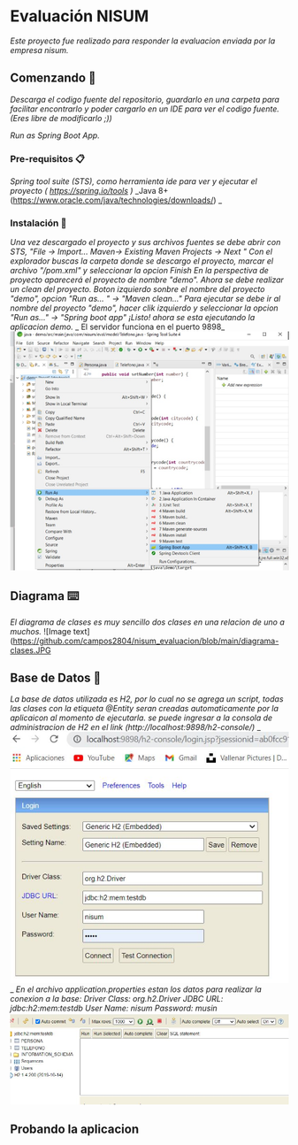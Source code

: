 # Evaluación NISUM

_Este proyecto fue realizado para responder la evaluacion enviada por la empresa nisum._

## Comenzando 🚀

_Descarga el codigo fuente del repositorio, guardarlo en una carpeta para facilitar encontrarlo y poder cargarlo en un IDE para ver el codigo fuente.(Eres libre de modificarlo ;))_

_Run as Spring Boot App._

### Pre-requisitos 📋

_Spring tool suite (STS), como herramienta ide para ver y ejecutar el proyecto ( https://spring.io/tools )_
_Java 8+ (https://www.oracle.com/java/technologies/downloads/)  _

### Instalación 🔧

_Una vez descargado el proyecto y sus archivos fuentes se debe abrir con STS, "File -> Import...  Maven-> Existing Maven Projects -> Next "_
_Con el explorador buscas la carpeta donde se descargo el proyecto, marcar el archivo "/pom.xml" y seleccionar la opcion Finish_
_En la perspectiva de proyecto aparecerá el proyecto de nombre "demo"._
_Ahora se debe realizar un clean del proyecto. Boton izquierdo sonbre el nombre del proyecto "demo", opcion "Run as... " -> "Maven clean..."_
_Para ejecutar se debe ir al nombre del proyecto "demo", hacer clik izquierdo y seleccionar la opcion "Run as..."  -> "Spring boot app"_
_¡Listo! ahora se esta ejecutando la aplicacion demo._
_ El servidor funciona en el puerto 9898_
![Image text](https://github.com/campos2804/nisum_evaluacion/blob/main/ejecutar.jpg)


## Diagrama  ⌨️

_El diagrama de clases es muy sencillo dos clases en una relacion de uno a muchos._
![Image text](https://github.com/campos2804/nisum_evaluacion/blob/main/diagrama-clases.JPG

## Base de Datos 🔩
_La base de datos utilizada es H2, por lo cual no se agrega un script, todas las clases con la etiqueta @Entity seran creadas automaticamente por la aplicaicon al momento de ejecutarla._ 
_se puede ingresar a la consola de administracion de H2 en el link (http://localhost:9898/h2-console/)_
_![Image text](https://github.com/campos2804/nisum_evaluacion/blob/main/baseh2-login.JPG) _
_En el archivo application.properties estan los datos para realizar la conexion a la base:_ 
_Driver Class: org.h2.Driver_
_JDBC URL:	jdbc:h2:mem:testdb_
_User Name: nisum_
_Password: musin_
_![Image text](https://github.com/campos2804/nisum_evaluacion/blob/main/baseh2-primeravista.JPG)_

## Probando la aplicacion




